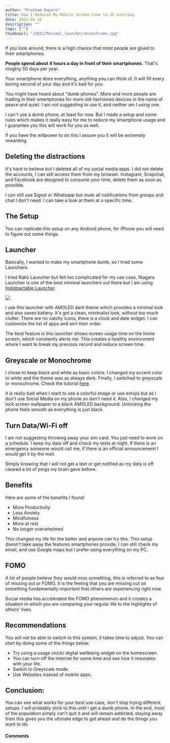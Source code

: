 ```yaml
---
author: "Pratham Dupare"
title: How I Reduced My Mobile Screen-time to 25 mins/day
date: 2022-08-18
description: ""
tags: [""]
thumbnail: "/2022/Minimal_launcher/monochrome.jpg"
---
```


If you look around, there is a high chance that most people are glued to their smartphones.

**People spend about 4 hours a day in front of their smartphones.** That's roughly 50 days per year.

Your smartphone does everything, anything you can think of. It will fill every boring second of your day and it's bad for you.

You might have heard about "dumb phones". More and more people are trading in their smartphones for more old-fashioned devices in the name of peace and quiet. I am not suggesting to use it, and neither am I using one.

I can't use a dumb phone, at least for now. But I made a setup and some rules which makes it really easy for me to reduce my smartphone usage and I guarantee you this will work for you as well.

If you have the willpower to do this I assure you it will be extremely rewarding.

## Deleting the distractions
It's hard to believe but I deleted all of my social media apps. I did not delete the accounts, I can still access them from my browser. Instagram, Snapchat, and Facebook are designed to consume your time, delete them as soon as possible.

I can still use Signal or Whatsapp but mute all notifications from groups and chat I don't need. I  can take a look at them at a specific time.

## The Setup
You can replicate this setup on any Android phone, for iPhone you will need to figure out some things.

## Launcher

Basically, I wanted to make my smartphone dumb, so I tried some Launchers.

I tried Ratio Launcher but felt too complicated for my use case, Niagara Launcher is one of the best minimal launchers out there but I am using [Indistractable Launcher](https://play.google.com/store/apps/details?id=com.indistractablelauncher.android&hl=en).

<img class="special-img-class" src="/2022/Minimal_launcher/indestructible.png"/>

I use this launcher with AMOLED dark theme which provides a minimal look and also saves battery. It's got a clean, minimalist look, without too much clutter. There are no catchy icons, there is a clock and date widget. I can customize the list of apps and sort their order.

The best feature is this launcher shows screen usage time on the home screen, which constantly alerts me. This creates a healthy environment where I want to break my previous record and reduce screen time.

## Greyscale or Monochrome
I chose to keep black and white as basic colors. I changed my accent color to white and the theme was as always dark. Finally, I switched to greyscale or monochrome. Check the tutorial [here](https://www.wired.com/story/grayscale-ios-android-smartphone-addiction/#:~:text=The%20grayscale%20toggle%20switch%20is,screen%20gray,%20and%20mutes%20notifications.). 

It is really bad when I want to see a colorful image or use emojis but as I don't use Social Media on my phone so don't need it. Also, I changed my lock screen wallpaper to a black AMOLED background. Unlocking the phone feels smooth as everything is just black.

## Turn Data/Wi-Fi off

I am not suggesting throwing away your sim card. You just need to work on a schedule. I keep my data off and check my texts at night. If there is an emergency someone would call me, if there is an official announcement I would get it by the mail. 

Simply knowing that I will not get a text or get notified as my data is off cleared a lot of pings my brain gave before. 

## Benefits

Here are some of the benefits I found: 
- More Productivity
- Less Anxiety
- Mindfulness
- More at rest
- No longer overwhelmed

This changed my life for the better and anyone can try this. This setup doesn't take away the features smartphones provide, I can still check my email, and use Google maps but I prefer using everything on my PC.

## FOMO
A lot of people believe they would miss something, this is referred to as fear of missing out or FOMO. It is the feeling that you are missing out on something fundamentally important that others are experiencing right now.

Social media has accelerated the FOMO phenomenon and it creates a situation in which you are comparing your regular life to the highlights of others' lives.

## Recommendations
You will not be able to switch to this system, it takes time to adjust. You can start by doing some of the things below:
- Try using a usage clock/ digital wellbeing widget on the homescreen.
- You can turn off the internet for some time and see how it resonates with your life.
- Switch to Greyscale mode.
- Use Websites instead of mobile apps.

## Conclusion:
You can see what works for your best use case, don't stop trying different setups. I will probably stick to this until I get a dumb phone. In the end, most of the population simply can't quit it and will remain addicted, staying away from this gives you the ultimate edge to get ahead and do the things you want to do.




#### Comments

<script src="https://utteranc.es/client.js"
        repo="prathamdupare/foss-page"
        issue-term="pathname"
        label="Comment"
        theme="github-light"
        crossorigin="anonymous"
        async>
</script>
